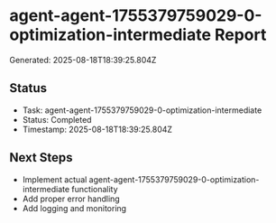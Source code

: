 # agent-agent-1755379759029-0-optimization-intermediate Report

Generated: 2025-08-18T18:39:25.804Z

## Status
- Task: agent-agent-1755379759029-0-optimization-intermediate
- Status: Completed
- Timestamp: 2025-08-18T18:39:25.804Z

## Next Steps
- Implement actual agent-agent-1755379759029-0-optimization-intermediate functionality
- Add proper error handling
- Add logging and monitoring
